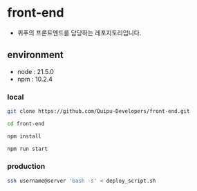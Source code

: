 # front-end

- 퀴푸의 프론트엔드를 담당하는 레포지토리입니다.

## environment

- node : 21.5.0
- npm : 10.2.4

### local

```bash
git clone https://github.com/Quipu-Developers/front-end.git

cd front-end

npm install

npm run start
```

### production

```bash
ssh username@server 'bash -s' < deploy_script.sh
```
